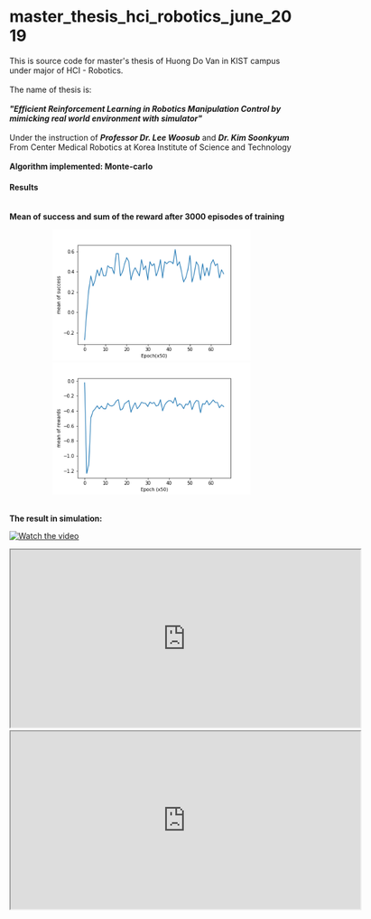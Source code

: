 # master_thesis_hci_robotics_june_2019
This is source code for master's thesis of Huong Do Van in KIST campus under major of HCI - Robotics. <br><br>
The name of thesis is: <br><br><strong><i>"Efficient Reinforcement Learning in Robotics Manipulation Control by mimicking real world environment with simulator"</i></strong>
<br><br>
Under the instruction of <strong><i>Professor Dr. Lee Woosub</i></strong> and <strong><i>Dr. Kim Soonkyum</i></strong> <br>
From Center Medical Robotics at  Korea Institute of Science and Technology <br>
<br>
<strong> Algorithm implemented: Monte-carlo</strong>
<br>
<h4> Results</h4>
<br>
<strong> Mean of success and sum of the reward after 3000 episodes of training</strong><br>
<p align="center">
  <img src="https://github.com/dovanhuong/master_thesis_hci_robotics_june_2019/blob/master/doc/mean_of_success.png" width="350" title="hover text">
  <img src="https://github.com/dovanhuong/master_thesis_hci_robotics_june_2019/blob/master/doc/sum_of_reward.png" width="350" alt="accessibility text">
</p>
<br>
<strong> The result in simulation: </strong>
<br>

[![Watch the video](https://i.imgur.com/vKb2F1B.png)](https://www.youtube.com/watch?v=HVbtnGaIi-s&feature=youtu.be)


<div align="center">
    <iframe width="620" height="315"
        src="https://www.youtube.com/watch?v=HVbtnGaIi-s&feature=youtu.be">
    </iframe>
</div>
<div align="center">
    <iframe width="620" height="315"
        src="https://www.youtube.com/watch?v=HdxvACGRTwI&feature=youtu.be">
    </iframe>
</div>







